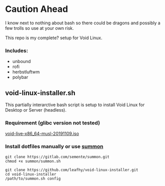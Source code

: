 # **Caution Ahead**
I know next to nothing about bash so there could be dragons and possibly a few trolls so use at your own risk.  

This repo is my complete? setup for Void Linux.

### Includes:
* unbound
* rofi
* herbstluftwm
* polybar        

## void-linux-installer.sh
This partially interarctive bash script is setup to install Void Linux for Desktop or Server (headless).

### Requirement (glibc version not tested)
[void-live-x86_64-musl-20191109.iso](https://alpha.de.repo.voidlinux.org/live/current/void-live-x86_64-musl-20191109.iso)

### Install dotfiles manually or use [summon](https://gitlab.com/semente/summon)
```
git clone https://gitlab.com/semente/summon.git
chmod +x summon/summon.sh
```
```
git clone https://github.com/leafhy/void-linux-installer.git
cd void-linux-installer
/path/to/summon.sh config
```
